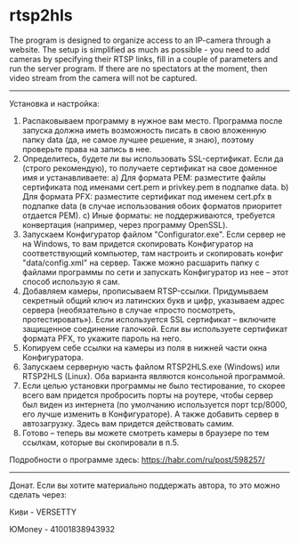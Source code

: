 # rtsp2hls
The program is designed to organize access to an IP-camera through a website. The setup is simplified as much as possible - you need to add cameras by specifying their RTSP links, fill in a couple of parameters and run the server program. If there are no spectators at the moment, then video stream from the camera will not be captured.

---

Установка и настройка:

1. Распаковываем программу в нужное вам место. Программа после запуска должна иметь возможность писать в свою вложенную папку data (да, не самое лучшее решение, я знаю), поэтому проверьте права на запись в нее.
2. Определитесь, будете ли вы использовать SSL-сертификат. Если да (строго рекомендую), то получаете сертификат на свое доменное имя и устанавливаете:
   a) Для формата PEM: разместите файлы сертификата под именами cert.pem и privkey.pem в подпапке data.
   b) Для формата PFX: разместите сертификат под именем cert.pfx в подпапке data (в случае использования обоих форматов приоритет отдается PEM).
   c) Иные форматы: не поддерживаются, требуется конвертация (например, через программу OpenSSL).
3. Запускаем Конфигуратор файлом "Configurator.exe". Если сервер не на Windows, то вам придется скопировать Конфигуратор на соответствующий компьютер, там настроить и скопировать конфиг "data/config.xml" на сервер. Также можно расшарить папку с файлами программы по сети и запускать Конфигуратор из нее – этот способ использую я сам.
4. Добавляем камеры, прописываем RTSP-ссылки. Придумываем секретный общий ключ из латинских букв и цифр, указываем адрес сервера (необязательно в случае «просто посмотреть, протестировать»). Если используется SSL сертификат – включите защищенное соединение галочкой. Если вы используете сертификат формата PFX, то укажите пароль на него.
5. Копируем себе ссылки на камеры из поля в нижней части окна Конфигуратора.
6. Запускаем серверную часть файлом RTSP2HLS.exe (Windows) или RTSP2HLS (Linux). Оба варианта являются консольной программой.
7. Если целью установки программы не было тестирование, то скорее всего вам придется пробросить порты на роутере, чтобы сервер был виден из интернета (по умолчанию используется порт tcp/8000, его лучше изменить в Конфигураторе). А также добавить сервер в автозагрузку. Здесь вам придется действовать самим.
8. Готово – теперь вы можете смотреть камеры в браузере по тем ссылкам, которые вы скопировали в п.5.

Подробности о программе здесь: https://habr.com/ru/post/598257/

---

Донат. Если вы хотите материально поддержать автора, то это можно сделать через:

Киви - VERSETTY

ЮMoney - 41001838943932
